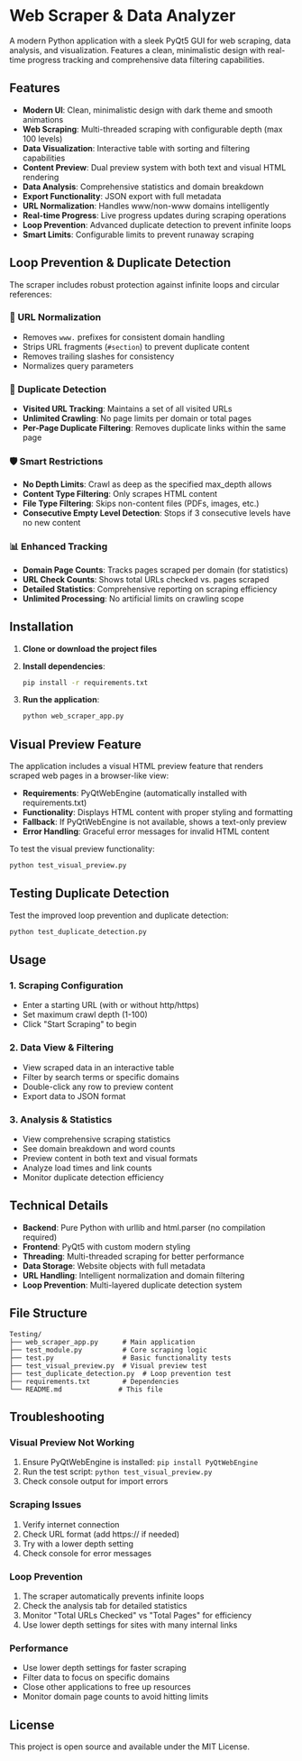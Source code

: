 # Web Scraper & Data Analyzer

A modern Python application with a sleek PyQt5 GUI for web scraping, data analysis, and visualization. Features a clean, minimalistic design with real-time progress tracking and comprehensive data filtering capabilities.

## Features

- **Modern UI**: Clean, minimalistic design with dark theme and smooth animations
- **Web Scraping**: Multi-threaded scraping with configurable depth (max 100 levels)
- **Data Visualization**: Interactive table with sorting and filtering capabilities
- **Content Preview**: Dual preview system with both text and visual HTML rendering
- **Data Analysis**: Comprehensive statistics and domain breakdown
- **Export Functionality**: JSON export with full metadata
- **URL Normalization**: Handles www/non-www domains intelligently
- **Real-time Progress**: Live progress updates during scraping operations
- **Loop Prevention**: Advanced duplicate detection to prevent infinite loops
- **Smart Limits**: Configurable limits to prevent runaway scraping

## Loop Prevention & Duplicate Detection

The scraper includes robust protection against infinite loops and circular references:

### 🔄 URL Normalization
- Removes `www.` prefixes for consistent domain handling
- Strips URL fragments (`#section`) to prevent duplicate content
- Removes trailing slashes for consistency
- Normalizes query parameters

### 🚫 Duplicate Detection
- **Visited URL Tracking**: Maintains a set of all visited URLs
- **Unlimited Crawling**: No page limits per domain or total pages
- **Per-Page Duplicate Filtering**: Removes duplicate links within the same page

### 🛡️ Smart Restrictions
- **No Depth Limits**: Crawl as deep as the specified max_depth allows
- **Content Type Filtering**: Only scrapes HTML content
- **File Type Filtering**: Skips non-content files (PDFs, images, etc.)
- **Consecutive Empty Level Detection**: Stops if 3 consecutive levels have no new content

### 📊 Enhanced Tracking
- **Domain Page Counts**: Tracks pages scraped per domain (for statistics)
- **URL Check Counts**: Shows total URLs checked vs. pages scraped
- **Detailed Statistics**: Comprehensive reporting on scraping efficiency
- **Unlimited Processing**: No artificial limits on crawling scope

## Installation

1. **Clone or download the project files**

2. **Install dependencies**:
   ```bash
   pip install -r requirements.txt
   ```

3. **Run the application**:
   ```bash
   python web_scraper_app.py
   ```

## Visual Preview Feature

The application includes a visual HTML preview feature that renders scraped web pages in a browser-like view:

- **Requirements**: PyQtWebEngine (automatically installed with requirements.txt)
- **Functionality**: Displays HTML content with proper styling and formatting
- **Fallback**: If PyQtWebEngine is not available, shows a text-only preview
- **Error Handling**: Graceful error messages for invalid HTML content

To test the visual preview functionality:
```bash
python test_visual_preview.py
```

## Testing Duplicate Detection

Test the improved loop prevention and duplicate detection:
```bash
python test_duplicate_detection.py
```

## Usage

### 1. Scraping Configuration
- Enter a starting URL (with or without http/https)
- Set maximum crawl depth (1-100)
- Click "Start Scraping" to begin

### 2. Data View & Filtering
- View scraped data in an interactive table
- Filter by search terms or specific domains
- Double-click any row to preview content
- Export data to JSON format

### 3. Analysis & Statistics
- View comprehensive scraping statistics
- See domain breakdown and word counts
- Preview content in both text and visual formats
- Analyze load times and link counts
- Monitor duplicate detection efficiency

## Technical Details

- **Backend**: Pure Python with urllib and html.parser (no compilation required)
- **Frontend**: PyQt5 with custom modern styling
- **Threading**: Multi-threaded scraping for better performance
- **Data Storage**: Website objects with full metadata
- **URL Handling**: Intelligent normalization and domain filtering
- **Loop Prevention**: Multi-layered duplicate detection system

## File Structure

```
Testing/
├── web_scraper_app.py      # Main application
├── test_module.py          # Core scraping logic
├── test.py                 # Basic functionality tests
├── test_visual_preview.py  # Visual preview test
├── test_duplicate_detection.py  # Loop prevention test
├── requirements.txt        # Dependencies
└── README.md              # This file
```

## Troubleshooting

### Visual Preview Not Working
1. Ensure PyQtWebEngine is installed: `pip install PyQtWebEngine`
2. Run the test script: `python test_visual_preview.py`
3. Check console output for import errors

### Scraping Issues
1. Verify internet connection
2. Check URL format (add https:// if needed)
3. Try with a lower depth setting
4. Check console for error messages

### Loop Prevention
1. The scraper automatically prevents infinite loops
2. Check the analysis tab for detailed statistics
3. Monitor "Total URLs Checked" vs "Total Pages" for efficiency
4. Use lower depth settings for sites with many internal links

### Performance
- Use lower depth settings for faster scraping
- Filter data to focus on specific domains
- Close other applications to free up resources
- Monitor domain page counts to avoid hitting limits

## License

This project is open source and available under the MIT License. 